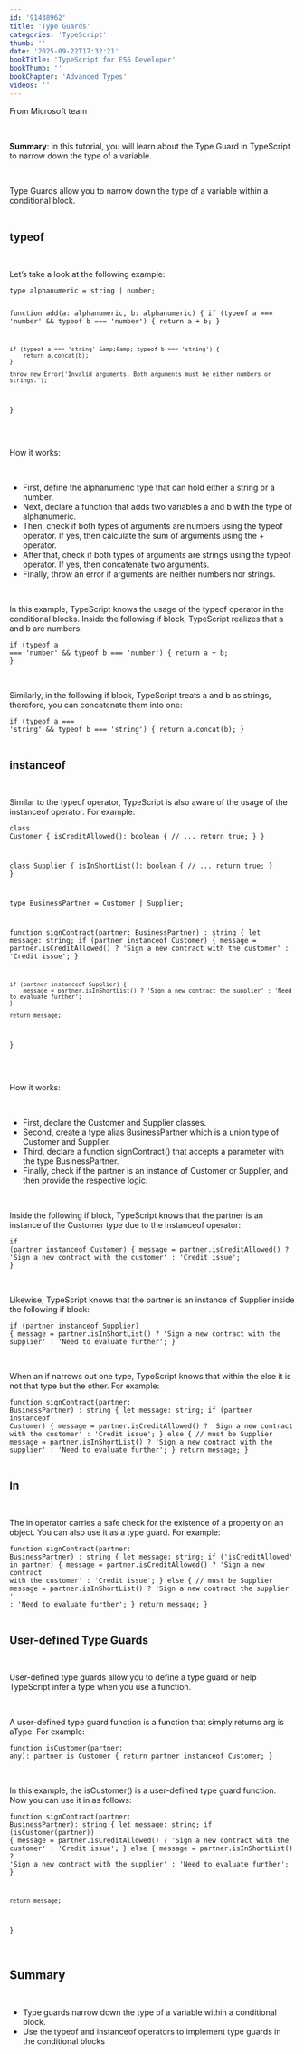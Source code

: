 ```yaml
---
id: '91438962'
title: 'Type Guards'
categories: 'TypeScript'
thumb: ''
date: '2025-09-22T17:32:21'
bookTitle: 'TypeScript for ES6 Developer'
bookThumb: ''
bookChapter: 'Advanced Types'
videos: ''
---
```

<p>From Microsoft team</p><p>&nbsp;</p><p><strong>Summary</strong>: in this tutorial, you will learn about the Type Guard in TypeScript to narrow down the type of a variable.</p><p>&nbsp;</p><p>Type Guards allow you to narrow down the type of a variable within a conditional block.</p><p>&nbsp;</p><p><span style="font-size:19px;"><strong>typeof</strong></span></p><p>&nbsp;</p><p>Let’s take a look at the following example:</p><pre><code class="typescript">type alphanumeric = string | number;

function add(a: alphanumeric, b: alphanumeric) {
    if (typeof a === 'number' &amp;&amp; typeof b === 'number') {
        return a + b;
    }

    if (typeof a === 'string' &amp;&amp; typeof b === 'string') {
        return a.concat(b);
    }

    throw new Error('Invalid arguments. Both arguments must be either numbers or strings.');
}</code></pre><p>&nbsp;</p><p>How it works:</p><p>&nbsp;</p><ul><li>First, define the alphanumeric type that can hold either a string or a number.</li><li>Next, declare a function that adds two variables a and b with the type of alphanumeric.</li><li>Then, check if both types of arguments are numbers using the typeof operator. If yes, then calculate the sum of arguments using the + operator.</li><li>After that, check if both types of arguments are strings using the typeof operator. If yes, then concatenate two arguments.</li><li>Finally, throw an error if arguments are neither numbers nor strings.</li></ul><p>&nbsp;</p><p>In this example, TypeScript knows the usage of the typeof operator in the conditional blocks. Inside the following if block, TypeScript realizes that a and b are numbers.</p><pre><code class="typescript">if (typeof a === 'number' &amp;&amp; typeof b === 'number') {
    return a + b;
}</code></pre><p>&nbsp;</p><p>Similarly, in the following if block, TypeScript treats a and b as strings, therefore, you can concatenate them into one:</p><pre><code class="typescript">if (typeof a === 'string' &amp;&amp; typeof b === 'string') {
    return a.concat(b);
}</code></pre><p>&nbsp;</p><p><span style="font-size:19px;"><strong>instanceof</strong></span></p><p>&nbsp;</p><p>Similar to the typeof operator, TypeScript is also aware of the usage of the instanceof operator. For example:</p><pre><code class="typescript">class Customer {
    isCreditAllowed(): boolean {
        // ...
        return true;
    }
}

class Supplier {
    isInShortList(): boolean {
        // ...
        return true;
    }
}

type BusinessPartner = Customer | Supplier;

function signContract(partner: BusinessPartner) : string {
    let message: string;
    if (partner instanceof Customer) {
        message = partner.isCreditAllowed() ? 'Sign a new contract with the customer' : 'Credit issue';
    }

    if (partner instanceof Supplier) {
        message = partner.isInShortList() ? 'Sign a new contract the supplier' : 'Need to evaluate further';
    }

    return message;
}</code></pre><p>&nbsp;</p><p>How it works:</p><p>&nbsp;</p><ul><li>First, declare the Customer and Supplier classes.</li><li>Second, create a type alias BusinessPartner which is a union type of Customer and Supplier.</li><li>Third, declare a function signContract() that accepts a parameter with the type BusinessPartner.</li><li>Finally, check if the partner is an instance of Customer or Supplier, and then provide the respective logic.</li></ul><p>&nbsp;</p><p>Inside the following if block, TypeScript knows that the partner is an instance of the Customer type due to the instanceof operator:</p><pre><code class="typescript">if (partner instanceof Customer) {
    message = partner.isCreditAllowed() ? 'Sign a new contract with the customer' : 'Credit issue';
}</code></pre><p>&nbsp;</p><p>Likewise, TypeScript knows that the partner is an instance of Supplier inside the following if block:</p><pre><code class="typescript">if (partner instanceof Supplier) {
    message = partner.isInShortList() ? 'Sign a new contract with the supplier' : 'Need to evaluate further';
}</code></pre><p>&nbsp;</p><p>When an if narrows out one type, TypeScript knows that within the else it is not that type but the other. For example:</p><pre><code class="typescript">function signContract(partner: BusinessPartner) : string {
    let message: string;
    if (partner instanceof Customer) {
        message = partner.isCreditAllowed() ? 'Sign a new contract with the customer' : 'Credit issue';
    } else {
        // must be Supplier
        message = partner.isInShortList() ? 'Sign a new contract with the supplier' : 'Need to evaluate further';
    }
    return message;
}</code></pre><p>&nbsp;</p><p><span style="font-size:19px;"><strong>in</strong></span></p><p>&nbsp;</p><p>The in operator carries a safe check for the existence of a property on an object. You can also use it as a type guard. For example:</p><pre><code class="typescript">function signContract(partner: BusinessPartner) : string {
    let message: string;
    if ('isCreditAllowed' in partner) {
        message = partner.isCreditAllowed() ? 'Sign a new contract with the customer' : 'Credit issue';
    } else {
        // must be Supplier
        message = partner.isInShortList() ? 'Sign a new contract the supplier ' : 'Need to evaluate further';
    }
    return message;
}</code></pre><p>&nbsp;</p><p><span style="font-size:19px;"><strong>User-defined Type Guards</strong></span></p><p>&nbsp;</p><p>User-defined type guards allow you to define a type guard or help TypeScript infer a type when you use a function.</p><p>&nbsp;</p><p>A user-defined type guard function is a function that simply returns arg is aType. For example:</p><pre><code class="typescript">function isCustomer(partner: any): partner is Customer {
    return partner instanceof Customer;
}</code></pre><p>&nbsp;</p><p>In this example, the isCustomer() is a user-defined type guard function. Now you can use it in as follows:</p><pre><code class="typescript">function signContract(partner: BusinessPartner): string {
    let message: string;
    if (isCustomer(partner)) {
        message = partner.isCreditAllowed() ? 'Sign a new contract with the customer' : 'Credit issue';
    } else {
        message = partner.isInShortList() ? 'Sign a new contract with the supplier' : 'Need to evaluate further';
    }

    return message;
}</code></pre><p>&nbsp;</p><p><span style="font-size:21px;"><strong>Summary</strong></span></p><p>&nbsp;</p><ul><li>Type guards narrow down the type of a variable within a conditional block.</li><li>Use the typeof and instanceof operators to implement type guards in the conditional blocks</li></ul>